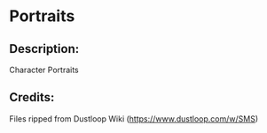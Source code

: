 # Portraits

## Description: 

Character Portraits

## Credits: 

Files ripped from Dustloop Wiki (https://www.dustloop.com/w/SMS)

